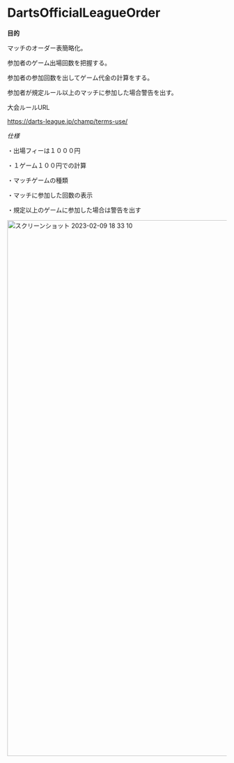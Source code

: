 # DartsOfficialLeagueOrder

**目的**

マッチのオーダー表簡略化。

参加者のゲーム出場回数を把握する。

参加者の参加回数を出してゲーム代金の計算をする。

参加者が規定ルール以上のマッチに参加した場合警告を出す。

大会ルールURL

https://darts-league.jp/champ/terms-use/

*仕様*

・出場フィーは１０００円

・１ゲーム１００円での計算

・マッチゲームの種類

・マッチに参加した回数の表示

・規定以上のゲームに参加した場合は警告を出す

<img width="1227" alt="スクリーンショット 2023-02-09 18 33 10" src="https://user-images.githubusercontent.com/107293947/217779575-f10f8eda-a888-4608-9c25-c0f4b166fc6d.png">

